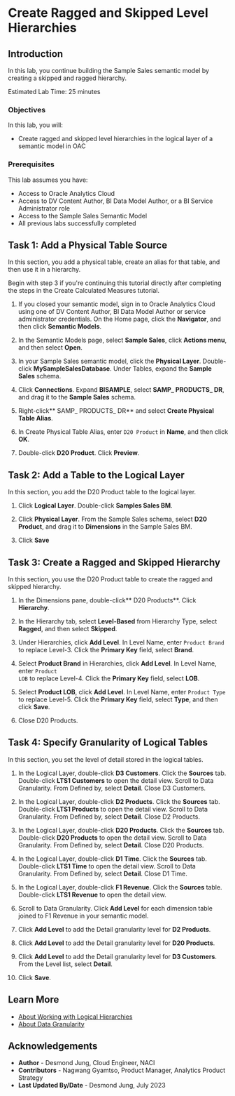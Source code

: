# Create Ragged and Skipped Level Hierarchies

## Introduction

In this lab, you continue building the Sample Sales semantic model by creating a skipped and ragged hierarchy.

Estimated Lab Time: 25 minutes

### Objectives

In this lab, you will:
* Create ragged and skipped level hierarchies in the logical layer of a semantic model in OAC

### Prerequisites

This lab assumes you have:
* Access to Oracle Analytics Cloud
* Access to DV Content Author, BI Data Model Author, or a BI Service Administrator role
* Access to the Sample Sales Semantic Model
* All previous labs successfully completed


## Task 1: Add a Physical Table Source

In this section, you add a physical table, create an alias for that table, and then use it in a hierarchy.

Begin with step 3 if you're continuing this tutorial directly after completing the steps in the Create Calculated Measures tutorial.

1. If you closed your semantic model, sign in to Oracle Analytics Cloud using one of DV Content Author, BI Data Model Author or service administrator credentials. On the Home page, click the **Navigator**, and then click **Semantic Models**.

2. In the Semantic Models page, select **Sample Sales**, click **Actions menu**, and then select **Open**.

3. In your Sample Sales semantic model, click the **Physical Layer**. Double-click **MySampleSalesDatabase**. Under Tables, expand the **Sample Sales** schema.

4. Click **Connections**. Expand **BISAMPLE**, select **SAMP_ PRODUCTS_ DR**, and drag it to the **Sample Sales** schema.

5. Right-click** SAMP_ PRODUCTS_ DR** and select **Create Physical Table Alias**.

6. In Create Physical Table Alias, enter <code>D20 Product</code> in **Name**, and then click **OK**.

7. Double-click **D20 Product**. Click **Preview**.


## Task 2: Add a Table to the Logical Layer

In this section, you add the D20 Product table to the logical layer.

1. Click **Logical Layer**. Double-click **Samples Sales BM**.

2. Click **Physical Layer**. From the Sample Sales schema, select **D20 Product**, and drag it to **Dimensions** in the Sample Sales BM.

3. Click **Save**


## Task 3: Create a Ragged and Skipped Hierarchy

In this section, you use the D20 Product table to create the ragged and skipped hierarchy.

1. In the Dimensions pane, double-click** D20 Products**. Click **Hierarchy**.

2. In the Hierarchy tab, select **Level-Based** from Hierarchy Type, select **Ragged**, and then select **Skipped**.

3. Under Hierarchies, click **Add Level**. In Level Name, enter <code>Product Brand</code> to replace Level-3. Click the **Primary Key** field, select **Brand**.

4. Select **Product Brand** in Hierarchies, click **Add Level**. In Level Name, enter <code>Product LOB</code> to replace Level-4. Click the **Primary Key** field, select **LOB**.

5. Select **Product LOB**, click **Add Level**. In Level Name, enter <code>Product Type</code> to replace Level-5. Click the **Primary Key** field, select **Type**, and then click **Save**.

6. Close D20 Products.

## Task 4: Specify Granularity of Logical Tables

In this section, you set the level of detail stored in the logical tables.

1. In the Logical Layer, double-click **D3 Customers**. Click the **Sources** tab. Double-click **LTS1 Customers** to open the detail view. Scroll to Data Granularity. From Defined by, select **Detail**. Close D3 Customers.

2. In the Logical Layer, double-click **D2 Products**. Click the **Sources** tab. Double-click **LTS1 Products** to open the detail view. Scroll to Data Granularity. From Defined by, select **Detail**. Close D2 Products.

3. In the Logical Layer, double-click **D20 Products**. Click the **Sources** tab. Double-click **D20 Products** to open the detail view. Scroll to Data Granularity. From Defined by, select **Detail**. Close D20 Products.

4. In the Logical Layer, double-click **D1 Time**. Click the **Sources** tab. Double-click **LTS1 Time** to open the detail view. Scroll to Data Granularity. From Defined by, select **Detail**. Close D1 Time.

5. In the Logical Layer, double-click **F1 Revenue**. Click the **Sources** table. Double-click **LTS1 Revenue** to open the detail view.

6. Scroll to Data Granularity. Click **Add Level** for each dimension table joined to F1 Revenue in your semantic model.

7. Click **Add Level** to add the Detail granularity level for **D2 Products**.

8. Click **Add Level** to add the Detail granularity level for **D20 Products**.

9. Click **Add Level** to add the Detail granularity level for **D3 Customers**. From the Level list, select **Detail**.

10. Click **Save**.

## Learn More
* [About Working with Logical Hierarchies](https://docs.oracle.com/en/cloud/paas/analytics-cloud/acmdg/working-logical-hierarchies.html#GUID-9AF96F03-ABBA-43EF-80C9-A8ED6F018DE8)
* [About Data Granularity](https://docs.oracle.com/en/cloud/paas/analytics-cloud/acmdg/work-data-granularity.html#GUID-299129AF-FABC-43C3-9FD2-5CB927E0B744)

## Acknowledgements
* **Author** - Desmond Jung, Cloud Engineer, NACI
* **Contributors** - Nagwang Gyamtso, Product Manager, Analytics Product Strategy
* **Last Updated By/Date** - Desmond Jung, July 2023

